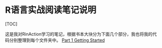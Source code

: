 # R语言实战阅读笔记说明
[TOC]

这是我对RinAction学习的笔记，根据书本大块分为下面几个部分，我也将我的代码分别整理到每个文件夹中。
[Part 1 Getting Started]()